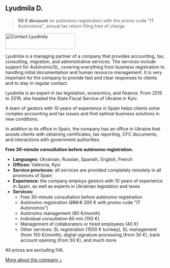 ## Lyudmila D.

> **50 € dicsount** on autónomo registration with the promo code "IT Autonomos", annual tax return filing free of
> charge.

<div class="hs-cta-embed hs-cta-simple-placeholder hs-cta-embed-213943039162"
  style="max-width:100%; max-height:100%; width:220px;height:50px" data-hubspot-wrapper-cta-id="213943039162">
  <a href="https://cta-eu1.hubspot.com/web-interactives/public/v1/track/redirect?encryptedPayload=AVxigLJzVOM7B%2F%2F7DJvDD4NZ4do08jiHCsX7NaoT7bv5NghooXkwNnHF5zDP%2F6VzQag5XUf%2FFwDf%2BE6pRzXWDk%2FMq80YC6SDFQ1%2Be4wEPoFBH560zgAdfIKylcH9N2N5BxbjcSuF5QwSb70Kyr2LU6mvPPH6Jw%3D%3D&webInteractiveContentId=213943039162&portalId=145459200" target="_blank" rel="noopener" crossorigin="anonymous">
    <img alt="Contact Lyudmila" loading="lazy" src="https://hubspot-no-cache-eu1-prod.s3.amazonaws.com/cta/default/145459200/interactive-213943039162.png" style="height: 100%; width: 100%; object-fit: fill"
      onerror="this.style.display='none'" />
  </a>
</div>

Lyudmila is a managing partner of a company that provides accounting, tax, consulting, migration, and administrative
services. The services include support for Autónomo/SL, covering everything from business registration to handling
initial documentation and human resource management. It is very important for the company to provide fast and clear
responses to clients and to stay in regular contact.

Lyudmila is an expert in tax legislation, economics, and finance. From 2015 to 2019, she headed the State Fiscal Service
of Ukraine in Kyiv.

A team of gestors with 10 years of experience in Spain helps clients solve complex accounting and tax issues and find
optimal business solutions in new conditions.

In addition to its office in Spain, the company has an office in Ukraine that assists clients with obtaining
certificates, tax reporting, CFC documents, and interactions with government authorities.

**Free 30-minute consultation before autónomo registration.**

- **Languages:** Ukrainian, Russian, Spanish, English, French
- **Offices:** Valencia, Kyiv
- **Service provinces:** all services are provided completely remotely in all provinces of Spain
- **Experience:** the company employs gestors with 10 years of experience in Spain, as well as experts in Ukrainian
  legislation and taxes
- **Services:**
    - Free 30-minute consultation before autónomo registration
    - Autónomo registration (<s>250 €</s> 200 € with promo code "IT Autonomos")
    - Autónomo management (80 €/month)
    - Individual consultation 60 min (150 €)
    - Management of collaborators or hired employees (40 €)
    - Other services: SL registration (1500 € turnkey), SL management (from 150 €/month), digital signature processing
      (from 30 €), bank account opening (from 50 €), and much more

All prices are excluding IVA.

<a href="#" id="detailsLinkLyudmilaD" onclick="toggleDetailsLyudmilaD(); return false;">More about the company ⤵</a>

<div id="hiddenContentLyudmilaD" style="display: none; margin-top: 10px;">
<ul>
  <li><strong>Team size:</strong> up to 10 employees</li>
  <li><strong>Education:</strong>
    <ul>
      <li>All employees have higher education in relevant fields (law, economics, finance)</li>
      <li>Lyudmila: Honored Economist of Ukraine (2017), MBA graduate of Edinburgh Business School (2020), PhD from Taras Shevchenko National University of Kyiv (2021)</li>
      <li>Anatolii (co-founder of the company): Instituto Gilabert de Centelles, specialization in "Administración y finanzas" (2018), member of the Madrid association "Asesores Excelentes"</li>
    </ul>
  </li>
  <li><strong>Digital certificate:</strong> gestor submits reports using his own certificate, which you authorise through the tax office portal</li>
  <li><strong>Liability:</strong> insurance that covers damages in case of gestor's error (Catalana Occidente N de póliza 8-6.371.558-N)</li>
</ul>
</div>

<script>
  function toggleDetailsLyudmilaD() {
    const content = document.getElementById('hiddenContentLyudmilaD');
    const link = document.getElementById('detailsLinkLyudmilaD');
    if (content.style.display === 'none') {
      content.style.display = 'block';
      link.textContent = 'More about the company ⤴';
    } else {
      content.style.display = 'none';
      link.textContent = 'More about the company ⤵';
    }
  }
</script>
